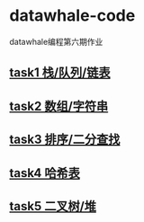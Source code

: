 # datawhale-code
datawhale编程第六期作业
## [task1 栈/队列/链表](https://github.com/ddu365/datawhale-code/blob/master/task1/desc.md) 
## [task2 数组/字符串](https://github.com/ddu365/datawhale-code/tree/master/task2/desc.md)
## [task3 排序/二分查找](https://github.com/ddu365/datawhale-code/tree/master/task3/desc.md)
## [task4 哈希表](https://github.com/ddu365/datawhale-code/tree/master/task4/desc.md)
## [task5 二叉树/堆](https://github.com/ddu365/datawhale-code/tree/master/task5/desc.md)
